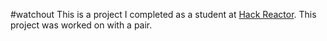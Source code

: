#watchout
This is a project I completed as a student at [Hack Reactor](http://hackreactor.com). This project was worked on with a pair.